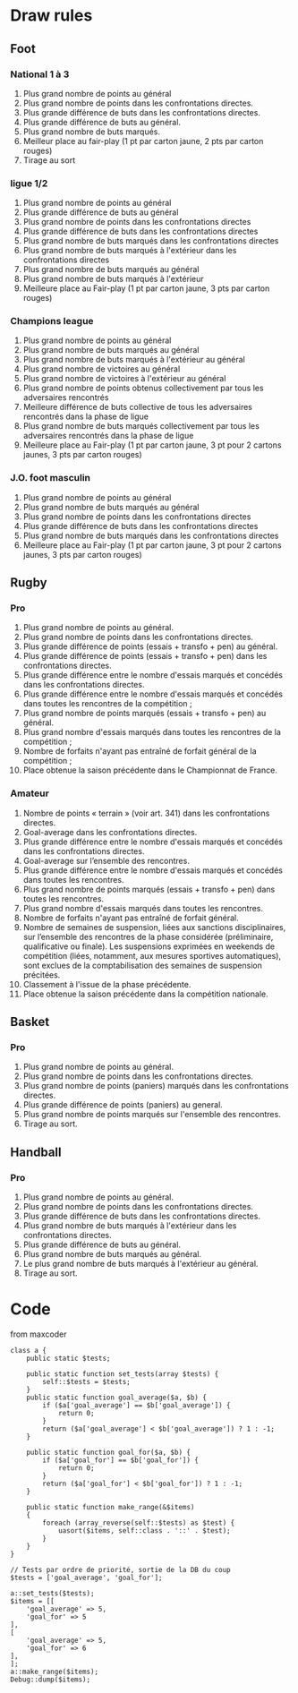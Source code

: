 # Draw rules
## Foot
### National 1 à 3
1. Plus grand nombre de points au général
2. Plus grand nombre de points dans les confrontations directes.
3. Plus grande différence de buts dans les confrontations directes.
4. Plus grande différence de buts au général.
5. Plus grand nombre de buts marqués.
6. Meilleur place au fair-play (1 pt par carton jaune, 2 pts par carton rouges)
7. Tirage au sort

### ligue 1/2
1. Plus grand nombre de points au général
2. Plus grande différence de buts au général
3. Plus grand nombre de points dans les confrontations directes
4. Plus grande différence de buts dans les confrontations directes
5. Plus grand nombre de buts marqués dans les confrontations directes
6. Plus grand nombre de buts marqués à l'extérieur dans les confrontations directes
7. Plus grand nombre de buts marqués au général
8. Plus grand nombre de buts marqués à l'extérieur
9. Meilleure place au Fair-play (1 pt par carton jaune, 3 pts par carton rouges)

### Champions league
1. Plus grand nombre de points au général
2. Plus grand nombre de buts marqués au général
3. Plus grand nombre de buts marqués à l'extérieur au général
4. Plus grand nombre de victoires au général
5. Plus grand nombre de victoires à l'extérieur au général
6. Plus grand nombre de points obtenus collectivement par tous les adversaires rencontrés
7. Meilleure différence de buts collective de tous les adversaires rencontrés dans la phase de ligue
8. Plus grand nombre de buts marqués collectivement par tous les adversaires rencontrés dans la phase de ligue
9. Meilleure place au Fair-play (1 pt par carton jaune, 3 pt pour 2 cartons jaunes, 3 pts par carton rouges)

### J.O. foot masculin
1. Plus grand nombre de points au général
2. Plus grand nombre de buts marqués au général
3. Plus grand nombre de points dans les confrontations directes
4. Plus grande différence de buts dans les confrontations directes
5. Plus grand nombre de buts marqués dans les confrontations directes
6. Meilleure place au Fair-play (1 pt par carton jaune, 3 pt pour 2 cartons jaunes, 3 pts par carton rouges)

## Rugby
### Pro
1. Plus grand nombre de points au général.
2. Plus grand nombre de points dans les confrontations directes.
3. Plus grande différence de points (essais + transfo + pen) au général.
4. Plus grande différence de points (essais + transfo + pen) dans les confrontations directes.
5. Plus grande différence entre le nombre d'essais marqués et concédés dans les confrontations directes.
6. Plus grande différence entre le nombre d'essais marqués et concédés dans toutes les rencontres de la compétition ;
7. Plus grand nombre de points marqués (essais + transfo + pen) au général.
8. Plus grand nombre d'essais marqués dans toutes les rencontres de la compétition ;
9. Nombre de forfaits n'ayant pas entraîné de forfait général de la compétition ;
10. Place obtenue la saison précédente dans le Championnat de France.

### Amateur
1. Nombre de points « terrain » (voir art. 341) dans les confrontations directes.
2. Goal-average dans les confrontations directes.
3. Plus grande différence entre le nombre d'essais marqués et concédés dans les confrontations directes.
4. Goal-average sur l’ensemble des rencontres.
5. Plus grande différence entre le nombre d'essais marqués et concédés dans toutes les rencontres.
6. Plus grand nombre de points marqués (essais + transfo + pen) dans toutes les rencontres.
7. Plus grand nombre d'essais marqués dans toutes les rencontres.
8. Nombre de forfaits n'ayant pas entraîné de forfait général.
9. Nombre de semaines de suspension, liées aux sanctions disciplinaires, sur l’ensemble des
rencontres de la phase considérée (préliminaire, qualificative ou finale). Les suspensions
exprimées en weekends de compétition (liées, notamment, aux mesures sportives automatiques),
sont exclues de la comptabilisation des semaines de suspension précitées.
10. Classement à l'issue de la phase précédente.
11. Place obtenue la saison précédente dans la compétition nationale.

## Basket
### Pro
1. Plus grand nombre de points au général.
2. Plus grand nombre de points dans les confrontations directes.
3. Plus grand nombre de points (paniers) marqués  dans les confrontations directes.
4. Plus grande différence de points (paniers) au general.
5. Plus grand nombre de points marqués sur l'ensemble des rencontres.
6. Tirage au sort.

## Handball
### Pro
1. Plus grand nombre de points au général.
2. Plus grand nombre de points dans les confrontations directes.
3. Plus grande différence de buts dans les confrontations directes.
4. Plus grand nombre de buts marqués à l'extérieur dans les confrontations directes.
5. Plus grande différence de buts au général.
6. Plus grand nombre de buts marqués au général.
7. Le plus grand nombre de buts marqués à l'extérieur au général.
8. Tirage au sort.

# Code
from maxcoder
```
class a {
	public static $tests;

	public static function set_tests(array $tests) {
		self::$tests = $tests;
	}
	public static function goal_average($a, $b) {
		if ($a['goal_average'] == $b['goal_average']) {
			return 0;
		}
		return ($a['goal_average'] < $b['goal_average']) ? 1 : -1;
	}

	public static function goal_for($a, $b) {
		if ($a['goal_for'] == $b['goal_for']) {
			return 0;
		}
		return ($a['goal_for'] < $b['goal_for']) ? 1 : -1;
	}

	public static function make_range(&$items)
	{
		foreach (array_reverse(self::$tests) as $test) {
			uasort($items, self::class . '::' . $test);
		}
	}
}

// Tests par ordre de priorité, sortie de la DB du coup
$tests = ['goal_average', 'goal_for'];

a::set_tests($tests);
$items = [[
	'goal_average' => 5,
	'goal_for' => 5
],
[
	'goal_average' => 5,
	'goal_for' => 6
],
];
a::make_range($items);
Debug::dump($items);
```